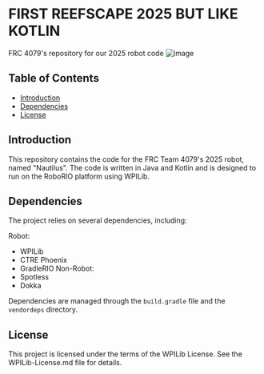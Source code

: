# FIRST REEFSCAPE 2025 BUT LIKE KOTLIN

FRC 4079's repository for our 2025 robot code
![image](https://github.com/user-attachments/assets/5d3b9c7d-d495-4d81-bdd9-e715a5b2b35b)

## Table of Contents

- [Introduction](#introduction)
- [Dependencies](#dependencies)
- [License](#license)

## Introduction

This repository contains the code for the FRC Team 4079's 2025 robot, named "Nautilus". The code is written in Java and Kotlin and is designed to run on the RoboRIO platform using WPILib. 

## Dependencies

The project relies on several dependencies, including:

Robot:
- WPILib
- CTRE Phoenix
- GradleRIO
Non-Robot:
- Spotless
- Dokka

Dependencies are managed through the `build.gradle` file and the `vendordeps` directory.

## License

This project is licensed under the terms of the WPILib License. See the WPILib-License.md file for details.
